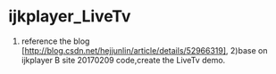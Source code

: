 # ijkplayer_LiveTv
1) reference the blog [http://blog.csdn.net/hejjunlin/article/details/52966319], 2)base on ijkplayer B site  20170209 code,create the LiveTv demo.

